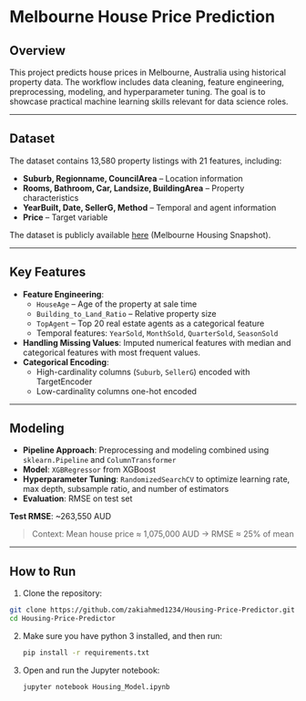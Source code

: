 # Melbourne House Price Prediction

## Overview
This project predicts house prices in Melbourne, Australia using historical property data. The workflow includes data cleaning, feature engineering, preprocessing, modeling, and hyperparameter tuning. The goal is to showcase practical machine learning skills relevant for data science roles.

---

## Dataset
The dataset contains 13,580 property listings with 21 features, including:  
- **Suburb, Regionname, CouncilArea** – Location information  
- **Rooms, Bathroom, Car, Landsize, BuildingArea** – Property characteristics  
- **YearBuilt, Date, SellerG, Method** – Temporal and agent information  
- **Price** – Target variable  

The dataset is publicly available [here](https://www.kaggle.com/datasets/dansbecker/melbourne-housing-snapshot) (Melbourne Housing Snapshot).

---

## Key Features
- **Feature Engineering**:
  - `HouseAge` – Age of the property at sale time
  - `Building_to_Land_Ratio` – Relative property size
  - `TopAgent` – Top 20 real estate agents as a categorical feature
  - Temporal features: `YearSold`, `MonthSold`, `QuarterSold`, `SeasonSold`
- **Handling Missing Values**: Imputed numerical features with median and categorical features with most frequent values.  
- **Categorical Encoding**:  
  - High-cardinality columns (`Suburb`, `SellerG`) encoded with TargetEncoder  
  - Low-cardinality columns one-hot encoded  

---

## Modeling
- **Pipeline Approach**: Preprocessing and modeling combined using `sklearn.Pipeline` and `ColumnTransformer`  
- **Model**: `XGBRegressor` from XGBoost  
- **Hyperparameter Tuning**: `RandomizedSearchCV` to optimize learning rate, max depth, subsample ratio, and number of estimators  
- **Evaluation**: RMSE on test set

**Test RMSE**: ~263,550 AUD  
> Context: Mean house price ≈ 1,075,000 AUD → RMSE ≈ 25% of mean

---

## How to Run
1. Clone the repository:  
```bash
git clone https://github.com/zakiahmed1234/Housing-Price-Predictor.git
cd Housing-Price-Predictor

```
2. Make sure you have python 3 installed, and then run:
   ```bash
   pip install -r requirements.txt
   ```
3. Open and run the Jupyter notebook:
   ```bash
   jupyter notebook Housing_Model.ipynb
   ```
